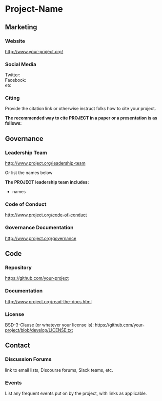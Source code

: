 # Project-Name

## Marketing

### Website
<http://www.your-project.org/>

### Social Media
Twitter:  
Facebook:  
etc

### Citing
Provide the citation link or otherwise instruct folks how to cite your project.

**The recommended way to cite PROJECT in a paper or a presentation is as follows:**

<info here>

## Governance

### Leadership Team
http://www.project.org/leadership-team

Or list the names below

**The PROJECT leadership team includes:**

- names

### Code of Conduct
http://www.project.org/code-of-conduct

### Governance Documentation
http://www.project.org/governance

## Code

### Repository
https://github.com/your-project

### Documentation
http://www.project.org/read-the-docs.html

### License
BSD-3-Clause (or whatever your license is): https://github.com/your-project/blob/develop/LICENSE.txt

## Contact

### Discussion Forums
link to email lists, Discourse forums, Slack teams, etc.

### Events

List any frequent events put on by the project, with links as applicable.
